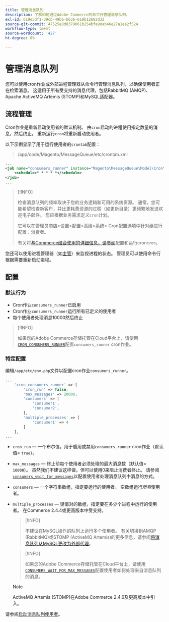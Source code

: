 ```yaml
---
title: 管理消息队列
description: 了解如何通过Adobe Commerce的命令行管理消息队列。
exl-id: 619e5df1-39cb-49b6-b636-618b12682d32
source-git-commit: 47525e8d8379061b254bfa90ab46e27a1ee2f524
workflow-type: tm+mt
source-wordcount: '427'
ht-degree: 0%

---
```


# 管理消息队列

您可以使用cron作业或外部进程管理器从命令行管理消息队列，以确保使用者正在检索消息。 这适用于所有受支持的消息代理，包括RabbitMQ (AMQP)、Apache ActiveMQ Artemis (STOMP)和MySQL适配器。

## 流程管理

Cron作业是重新启动使用者的默认机制。 由`cron`启动的进程使用指定数量的消息，然后终止。 重新运行`cron`将重新启动使用者。

以下示例显示了用于运行使用者的`crontab`配置：

> /app/code/Magento/MessageQueue/etc/crontab.xml

```xml
...
<job name="consumers_runner" instance="Magento\MessageQueue\Model\Cron\ConsumersRunner" method="run">
    <schedule>* * * * *</schedule>
</job>
...
```

>[!INFO]
>
>检查消息队列的频率取决于您的业务逻辑和可用的系统资源。 通常，您可能希望检查新客户，并比更耗费资源的过程（如更新目录）更频繁地发送欢迎电子邮件。 您应根据业务需求定义`cron`计划。
>
>它可以在管理员商店>设置>配置>高级>系统> Cron配置选项中针对组进行配置：消费者。
>
>有关将[与Commerce结合使用的详细信息，请参阅](../cli/configure-cron-jobs.md)配置和运行cron`cron`。

您还可以使用进程管理器（如[主管](https://supervisord.readthedocs.io/en/latest/)）来监视进程的状态。 管理员可以使用命令行根据需要重新启动进程。

## 配置

### 默认行为

- Cron作业`consumers_runner`已启用
- Cron作业`consumers_runner`运行所有已定义的使用者
- 每个使用者处理消息10000然后终止

>[!INFO]
>
>如果您的Adobe Commerce存储托管在Cloud平台上，请使用[`CRON_CONSUMERS_RUNNER`](https://experienceleague.adobe.com/docs/commerce-cloud-service/user-guide/configure/env/stage/variables-deploy.html#cron_consumers_runner)配置`consumers_runner` cron作业。

### 特定配置

编辑`/app/etc/env.php`文件以配置cron作业`consumers_runner`。

```php
...
    'cron_consumers_runner' => [
        'cron_run' => false,
        'max_messages' => 20000,
        'consumers' => [
            'consumer1',
            'consumer2',
        ],
        'multiple_processes' => [
            'consumer1' => 4
        ]
    ],
...
```

- `cron_run` — 一个布尔值，用于启用或禁用`consumers_runner` cron作业（默认值= `true`）。
- `max_messages` — 终止前每个使用者必须处理的最大消息数（默认值= `10000`）。 虽然我们不建议这样做，但可以使用0来阻止消费者终止。 请参阅[`consumers_wait_for_messages`](../reference/config-reference-envphp.md#consumerswaitformessages)以配置使用者处理消息队列中消息的方式。
- `consumers` — 一个字符串数组，指定要运行的使用者。 空数组运行&#x200B;*所有*&#x200B;使用者。
- `multiple_processes` — 键值对的数组，指定要在多少个进程中运行的使用者。 在Commerce 2.4.4或更高版本中受支持。

  >[!INFO]
  >
  >不建议在MySQL操作的队列上运行多个使用者。 有关切换到AMQP (RabbitMQ)或STOMP (ActiveMQ Artemis)的更多信息，请参阅[将消息队列从MySQL更改为外部代理](https://developer.adobe.com/commerce/php/development/components/message-queues/#change-message-queue-from-mysql-to-external-brokers)。

  >[!INFO]
  >
  >如果您的Adobe Commerce存储托管在Cloud平台上，请使用[`CONSUMERS_WAIT_FOR_MAX_MESSAGES`](https://experienceleague.adobe.com/docs/commerce-cloud-service/user-guide/configure/env/stage/variables-deploy.html#consumers_wait_for_max_messages)配置使用者如何处理来自消息队列的消息。

  >[!NOTE]
  >
  >ActiveMQ Artemis (STOMP)在Adobe Commerce 2.4.6及更高版本中引入。

请参阅[启动消息队列使用者](../cli/start-message-queues.md)。
